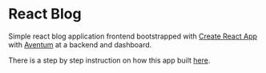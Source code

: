 # React Blog

Simple react blog application frontend bootstrapped with [Create React App](https://create-react-app.dev/) with [Aventum](https://aventum.org) at a backend and dashboard.

There is a step by step instruction on how this app built [here](https://aventum.org/tutorial/blog/react/).
